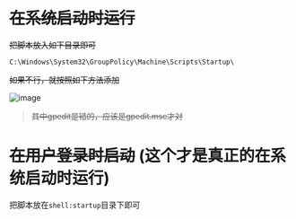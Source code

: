 # ~~在系统启动时运行~~
~~把脚本放入如下目录即可~~
```
C:\Windows\System32\GroupPolicy\Machine\Scripts\Startup\
```
~~如果不行，就按照如下方法添加~~

![image](https://user-images.githubusercontent.com/27600008/133868796-b4a718db-5163-41c8-89c2-18155330e59c.png)

> ~~其中gpedit是错的，应该是gpedit.msc才对~~

# ~~在用户登录时启动~~ (这个才是真正的在系统启动时运行)
把脚本放在`shell:startup`目录下即可

